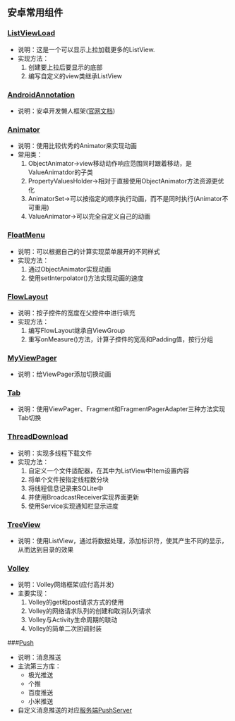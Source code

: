 ## 安卓常用组件

### [ListViewLoad](https://github.com/BBBOND/Android_Study4/tree/master/ListViewLoad)
*   说明：这是一个可以显示上拉加载更多的ListView.
*   实现方法：
      1.  创建要上拉后要显示的底部
      2.  编写自定义的view类继承ListView

### [AndroidAnnotation](https://github.com/BBBOND/Android_Study4/tree/master/androidannotation)
*   说明：安卓开发懒人框架([官网文档](https://github.com/excilys/androidannotations/wiki))

### [Animator](https://github.com/BBBOND/Android_Study4/tree/master/animator)
*   说明：使用比较优秀的Animator来实现动画
*   常用类：
      1.  ObjectAnimator-&gt;view移动动作响应范围同时跟着移动，是ValueAnimatdor的子类
      2.  PropertyValuesHolder-&gt;相对于直接使用ObjectAnimator方法资源更优化
      3.  AnimatorSet-&gt;可以按指定的顺序执行动画，而不是同时执行(Animator不可重用)
      4.  ValueAnimator-&gt;可以完全自定义自己的动画

### [FloatMenu](https://github.com/BBBOND/Android_Study4/tree/master/floatmenu)
*   说明：可以根据自己的计算实现菜单展开的不同样式
*   实现方法：
      1.  通过ObjectAnimator实现动画
      2.  使用setInterpolator()方法实现动画的速度

### [FlowLayout](https://github.com/BBBOND/Android_Study4/tree/master/flowlayout)
*   说明：按子控件的宽度在父控件中进行填充
*   实现方法：
      1.  编写FlowLayout继承自ViewGroup
      2.  重写onMeasure()方法，计算子控件的宽高和Padding值，按行分组

### [MyViewPager](https://github.com/BBBOND/Android_Study4/tree/master/myviewpager)
*   说明：给ViewPager添加切换动画

### [Tab](https://github.com/BBBOND/Android_Study4/tree/master/tab)
*   说明：使用ViewPager、Fragment和FragmentPagerAdapter三种方法实现Tab切换

### [ThreadDownload](https://github.com/BBBOND/Android_Study4/tree/master/threaddownload)
*   说明：实现多线程下载文件
*   实现方法：
      1.  自定义一个文件适配器，在其中为ListView中Item设置内容
      2.  将单个文件按指定线程数分块
      3.  将线程信息记录来SQLite中
      4.  并使用BroadcastReceiver实现界面更新
      5.  使用Service实现通知栏显示进度

### [TreeView](https://github.com/BBBOND/Android_Study4/tree/master/treeview)
*   说明：使用ListView，通过将数据处理，添加标识符，使其产生不同的显示，从而达到目录的效果

### [Volley](https://github.com/BBBOND/Android_Study4/tree/master/volley)
*   说明：Volley网络框架(应付高并发)
*   主要实现：
      1.  Volley的get和post请求方式的使用
      2.  Volley的网络请求队列的创建和取消队列请求
      3.  Volley与Activity生命周期的联动
      4.  Volley的简单二次回调封装

###[Push](https://github.com/BBBOND/Android_Study4/tree/master/push)
* 说明：消息推送
* 主流第三方库：
    * 极光推送
    * 个推
    * 百度推送
    * 小米推送
* 自定义消息推送的对应[服务端PushServer](https://github.com/BBBOND/PushServer)
